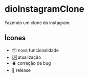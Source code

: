 # dioInstagramClone
Fazendo um clone do instagram.
## Ícones
- :package: nova funcionalidade
- :up: atualização
- :beetle: correção de bug
- :checkered_flag: release
